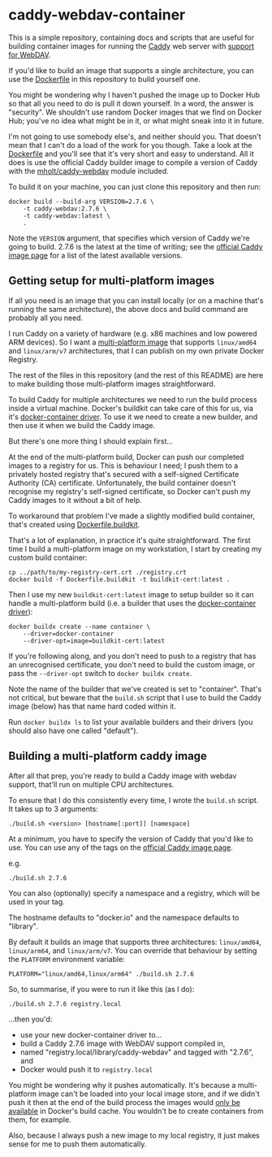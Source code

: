 caddy-webdav-container
======================

This is a simple repository, containing docs and scripts that are useful
for building container images for running the [Caddy] web server with
[support for WebDAV].

If you'd like to build an image that supports a single architecture, you
can use the [Dockerfile] in this repository to build yourself one.

You might be wondering why I haven't pushed the image up to Docker Hub
so that all you need to do is pull it down yourself. In a word, the
answer is "security". We shouldn't use random Docker images that we find
on Docker Hub; you've no idea what might be in it, or what might sneak
into it in future.

I'm not going to use somebody else's, and neither should you. That
doesn't mean that I can't do a load of the work for you though. Take a
look at the [Dockerfile] and you'll see that it's very short and easy to
understand. All it does is use the official Caddy builder image to
compile a version of Caddy with the [mholt/caddy-webdav] module included.

To build it on your machine, you can just clone this repository and then
run:

    docker build --build-arg VERSION=2.7.6 \
        -t caddy-webdav:2.7.6 \
        -t caddy-webdav:latest \
        .

Note the `VERSION` argument, that specifies which version of Caddy we're
going to build. 2.7.6 is the latest at the time of writing; see the
[official Caddy image page] for a list of the latest available versions.

[Caddy]: https://caddyserver.com
[official Caddy image page]: https://hub.docker.com/_/caddy
[support for WebDAV]: https://github.com/mholt/caddy-webdav
[mholt/caddy-webdav]: https://github.com/mholt/caddy-webdav
[Dockerfile]: ./Dockerfile

Getting setup for multi-platform images
---------------------------------------

If all you need is an image that you can install locally (or on a
machine that's running the same architecture), the above docs and build
command are probably all you need.

I run Caddy on a variety of hardware (e.g. x86 machines and low powered
ARM devices). So I want a [multi-platform image] that supports
`linux/amd64` and `linux/arm/v7` architectures, that I can publish on my
own private Docker Registry.

The rest of the files in this repository (and the rest of this README)
are here to make building those multi-platform images straightforward.

To build Caddy for multiple architectures we need to run the build
process inside a virtual machine. Docker's buildkit can take care of
this for us, via it's [docker-container driver]. To use it we need to
create a new builder, and then use it when we build the Caddy image.

But there's one more thing I should explain first…

At the end of the multi-platform build, Docker can push our completed
images to a registry for us. This is behaviour I need; I push them to a
privately hosted registry that's secured with a self-signed Certificate
Authority (CA) certificate. Unfortunately, the build container doesn't
recognise my registry's self-signed certificate, so Docker can't push my
Caddy images to it without a bit of help.

To workaround that problem I've made a slightly modified build
container, that's created using [Dockerfile.buildkit].

That's a lot of explanation, in practice it's quite straightforward. The
first time I build a multi-platform image on my workstation, I start by
creating my custom build container:

    cp ../path/to/my-registry-cert.crt ./registry.crt
    docker build -f Dockerfile.buildkit -t buildkit-cert:latest .

Then I use my new `buildkit-cert:latest` image to setup builder so it
can handle a multi-platform build (i.e. a builder that uses the
[docker-container driver]):

    docker buildx create --name container \
        --driver=docker-container
        --driver-opt=image=buildkit-cert:latest

If you're following along, and you don't need to push to a registry that
has an unrecognised certificate, you don't need to build the custom
image, or pass the `--driver-opt` switch to `docker buildx create`.

Note the name of the builder that we've created is set to "container".
That's not critical, but beware that the `build.sh` script that I use to
build the Caddy image (below) has that name hard coded within it.

Run `docker buildx ls` to list your available builders and their drivers
(you should also have one called "default").

[multi-platform image]: https://docs.docker.com/build/building/multi-platform/
[docker-container driver]: https://docs.docker.com/build/drivers/docker-container/
[Dockerfile.buildkit]: ./Dockerfile.buildkit

Building a multi-platform caddy image
-------------------------------------

After all that prep, you're ready to build a Caddy image with webdav
support, that'll run on multiple CPU architectures.

To ensure that I do this consistently every time, I wrote the `build.sh`
script. It takes up to 3 arguments:

    ./build.sh <version> [hostname[:port]] [namespace]

At a minimum, you have to specify the version of Caddy that you'd like
to use. You can use any of the tags on the [official Caddy image page].

e.g.

    ./build.sh 2.7.6

You can also (optionally) specify a namespace and a registry, which will
be used in your tag.

The hostname defaults to "docker.io" and the namespace defaults to
"library".

By default it builds an image that supports three architectures:
`linux/amd64`, `linux/arm64`, and `linux/arm/v7`. You can override that
behaviour by setting the `PLATFORM` environment variable:

    PLATFORM="linux/amd64,linux/arm64" ./build.sh 2.7.6

So, to summarise, if you were to run it like this (as I do):

    ./build.sh 2.7.6 registry.local

…then you'd:

- use your new docker-container driver to…
- build a Caddy 2.7.6 image with WebDAV support compiled in,
- named "registry.local/library/caddy-webdav" and tagged with "2.7.6", and
- Docker would push it to `registry.local`

You might be wondering why it pushes automatically. It's because a
multi-platform image can't be loaded into your local image store, and if
we didn't push it then at the end of the build process the images would
[only be available][issue] in Docker's build cache. You wouldn't be to
create containers from them, for example.

Also, because I always push a new image to my local registry, it just
makes sense for me to push them automatically.

[issue]: https://github.com/docker/buildx/issues/59
